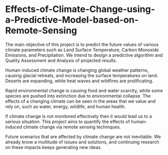 # Effects-of-Climate-Change-using-a-Predictive-Model-based-on-Remote-Sensing

The main objective of this project is to predict the future values of various climate parameters such as Land Surface Temperature, Carbon Monoxide Emissions, and Precipitation. We intend to design a predictive algorithm and Quality Assessment and Analysis of projected results. 

Human-induced climate change is changing global weather patterns, causing glacial retreats, and increasing the surface temperatures on land. Deserts are expanding, while heat waves and wildfires are prolificating.

Rapid environmental change is causing food and water scarcity, while some species are pushed into extinction due to environmental collapse. The effects of a changing climate can be seen in the areas that we value and rely on, such as water, energy, wildlife, and human health.

If climate change is not monitored effectively then it would lead us to a serious situation. This project aims to quantify the effects of human-induced climate change via remote sensing techniques. 

Future scenarios that are affected by climate change are not inevitable. We already know a multitude of issues and solutions, and continuing research on these impacts keeps generating new ideas.


